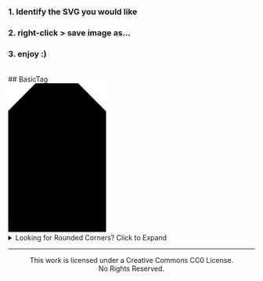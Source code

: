 ### 1. Identify the SVG you would like
### 2. right-click > save image as...
### 3. enjoy :)
<br />  
## BasicTag
<br />  
  <img src="https://raw.githubusercontent.com/allthebets/SVGhub/main/SVGs/BasicTag/BasicTag.svg" width="200">
<br />  
<details>
  <summary>
    Looking for Rounded Corners? Click to Expand
  </summary>
<br />    
  BasicTag w/ 10px corner radius<br />  
  <img src="https://raw.githubusercontent.com/allthebets/SVGhub/main/SVGs/BasicTag/BasicTag_10px.svg" width="200">
<br />  
  BasicTag w/ 15px corner radius<br />  
  <img src="https://raw.githubusercontent.com/allthebets/SVGhub/main/SVGs/BasicTag/BasicTag_15px.svg" width="200">
<br />    
  BasicTag w/ 20px corner radius<br />  
  <img src="https://raw.githubusercontent.com/allthebets/SVGhub/main/SVGs/BasicTag/BasicTag_20px.svg" width="200">
<br />    
  BasicTag w/ 25px corner radius<br />  
  <img src="https://raw.githubusercontent.com/allthebets/SVGhub/main/SVGs/BasicTag/BasicTag_25px.svg" width="200">
<br />    
  BasicTag w/ 30px corner radius<br />  
  <img src="https://raw.githubusercontent.com/allthebets/SVGhub/main/SVGs/BasicTag/BasicTag_30px.svg" width="200">
<br />    
  BasicTag w/ 35px corner radius<br />  
  <img src="https://raw.githubusercontent.com/allthebets/SVGhub/main/SVGs/BasicTag/BasicTag_35px.svg" width="200">
<br />    
  BasicTag w/ 40px corner radius<br />  
  <img src="https://raw.githubusercontent.com/allthebets/SVGhub/main/SVGs/BasicTag/BasicTag_40px.svg" width="200">
<br />  
  BasicTag w/ 45px corner radius<br />  
  <img src="https://raw.githubusercontent.com/allthebets/SVGhub/main/SVGs/BasicTag/BasicTag_45px.svg" width="200">
<br />    
  BasicTag w/ 50px corner radius<br />  
  <img src="https://raw.githubusercontent.com/allthebets/SVGhub/main/SVGs/BasicTag/BasicTag_50px.svg" width="200">
</details>
<hr>
<p align="center">
  This work is licensed under a Creative Commons CC0 License.
<br />
  No Rights Reserved.
</p>
